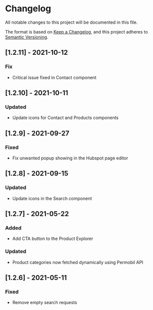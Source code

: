 # Changelog

All notable changes to this project will be documented in this file.

The format is based on [Keep a Changelog](https://keepachangelog.com/en/1.0.0/),
and this project adheres to [Semantic Versioning](https://semver.org/spec/v2.0.0.html).

## [1.2.11] - 2021-10-12

### Fix

- Critical issue fixed in Contact component

## [1.2.10] - 2021-10-11

### Updated

- Update icons for Contact and Products components

## [1.2.9] - 2021-09-27

### Fixed

- Fix unwanted popup showing in the Hubspot page editor

## [1.2.8] - 2021-09-15

### Updated

- Update icons in the Search component

## [1.2.7] - 2021-05-22

### Added

- Add CTA button to the Product Explorer

### Updated

- Product categories now fetched dynamically using Permobil API

## [1.2.6] - 2021-05-11

### Fixed

- Remove empty search requests
